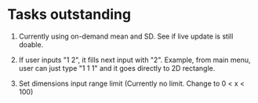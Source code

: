 # Tasks outstanding

1. Currently using on-demand mean and SD. See if live update is still doable.

2. If user inputs "1 2", it fills next input with "2".
	Example, from main menu, user can just type "1 1 1" and it goes directly to 2D rectangle.
	
3. Set dimensions input range limit (Currently no limit. Change to 0 < x < 100)


	
	
	

		 

